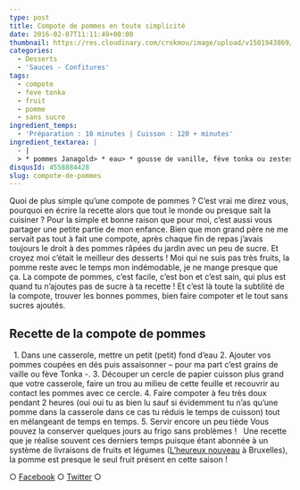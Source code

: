 ```yaml
---
type: post
title: Compote de pommes en toute simplicité
date: 2016-02-07T11:11:49+00:00
thumbnail: https://res.cloudinary.com/crokmou/image/upload/v1501943869/compote-pomme-poire-maison-crokmou-blog-culinaire.jpg
categories: 
  - Desserts
  - 'Sauces - Confitures'
tags: 
  - compote
  - feve tonka
  - fruit
  - pomme
  - sans sucre
ingredient_temps: 
  - 'Préparation : 10 minutes | Cuisson : 120 + minutes'
ingredient_textarea: |
  - |
  > * pommes Janagold> * eau> * gousse de vanille, fève tonka ou zestes de yuzu ...
disqusId: 4558884428
slug: compote-de-pommes
---
```


Quoi de plus simple qu’une compote de pommes ? C’est vrai me direz vous, pourquoi en écrire la recette alors que tout le monde ou presque sait la cuisiner ? Pour la simple et bonne raison que pour moi, c’est aussi vous partager une petite partie de mon enfance. Bien que mon grand père ne me servait pas tout à fait une compote, après chaque fin de repas j’avais toujours le droit à des pommes râpées du jardin avec un peu de sucre. Et croyez moi c’était le meilleur des desserts ! Moi qui ne suis pas très fruits, la pomme reste avec le temps mon indémodable, je ne mange presque que ça. La compote de pommes, c’est facile, c’est bon et c’est sain, qui plus est quand tu n’ajoutes pas de sucre à ta recette ! Et c’est là toute la subtilité de la compote, trouver les bonnes pommes, bien faire compoter et le tout sans sucres ajoutés.  

## **Recette de la compote de pommes**

  1\. Dans une casserole, mettre un petit (petit) fond d’eau 2\. Ajouter vos pommes coupées en dés puis assaisonner – pour ma part c’est grains de vaille ou fève Tonka -. 3\. Découper un cercle de papier cuisson plus grand que votre casserole, faire un trou au milieu de cette feuille et recouvrir au contact les pommes avec ce cercle. 4\. Faire compoter à feu très doux pendant 2 heures (oui oui tu as bien lu sauf si évidemment tu n’as qu’une pomme dans la casserole dans ce cas tu réduis le temps de cuisson) tout en mélangeant de temps en temps. 5\. Servir encore un peu tiède Vous pouvez la conserver quelques jours au frigo sans problèmes !   Une recette que je réalise souvent ces derniers temps puisque étant abonnée à un système de livraisons de fruits et légumes ([L’heureux nouveau](http://www.lheureuxnouveau.be/) à Bruxelles), la pomme est presque le seul fruit présent en cette saison !  

○ [Facebook](https://www.facebook.com/crokmou.blog) ○ [Twitter](https://twitter.com/Crokmou) ○